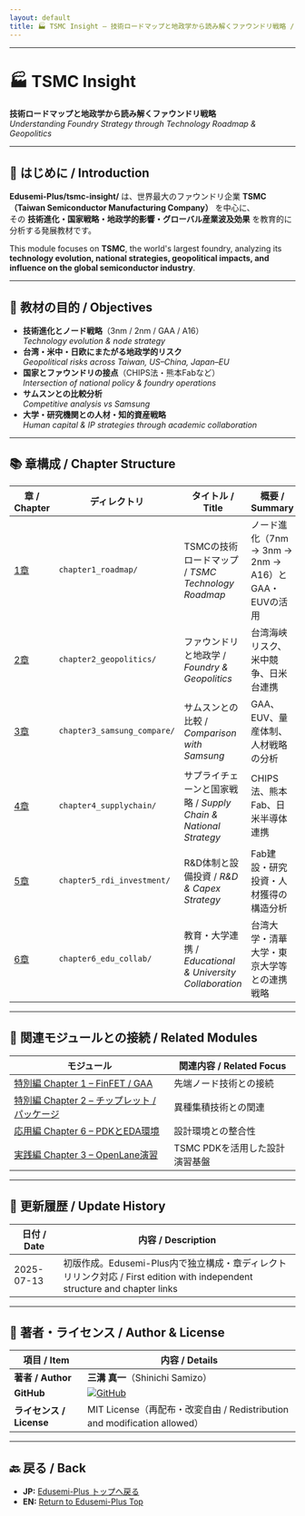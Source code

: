 ```yaml
---
layout: default
title: 🏭 TSMC Insight – 技術ロードマップと地政学から読み解くファウンドリ戦略 / TSMC Insight – Foundry Strategy from Roadmap & Geopolitics
---
```


---

# 🏭 TSMC Insight  
**技術ロードマップと地政学から読み解くファウンドリ戦略**  
*Understanding Foundry Strategy through Technology Roadmap & Geopolitics*

---

## 📖 はじめに / Introduction

**Edusemi-Plus/tsmc-insight/** は、世界最大のファウンドリ企業 **TSMC（Taiwan Semiconductor Manufacturing Company）** を中心に、  
その **技術進化・国家戦略・地政学的影響・グローバル産業波及効果** を教育的に分析する発展教材です。

This module focuses on **TSMC**, the world's largest foundry, analyzing its **technology evolution, national strategies, geopolitical impacts, and influence on the global semiconductor industry**.

---

## 🎯 教材の目的 / Objectives

- **技術進化とノード戦略**（3nm / 2nm / GAA / A16）  
  *Technology evolution & node strategy*
- **台湾・米中・日欧にまたがる地政学的リスク**  
  *Geopolitical risks across Taiwan, US–China, Japan–EU*
- **国家とファウンドリの接点**（CHIPS法・熊本Fabなど）  
  *Intersection of national policy & foundry operations*
- **サムスンとの比較分析**  
  *Competitive analysis vs Samsung*
- **大学・研究機関との人材・知的資産戦略**  
  *Human capital & IP strategies through academic collaboration*

---

## 📚 章構成 / Chapter Structure

| 章 / Chapter | ディレクトリ | タイトル / Title | 概要 / Summary |
|--------------|-------------|------------------|----------------|
| [1章](./chapter1_roadmap/README.md) | `chapter1_roadmap/` | TSMCの技術ロードマップ / *TSMC Technology Roadmap* | ノード進化（7nm → 3nm → 2nm → A16）とGAA・EUVの活用 |
| [2章](./chapter2_geopolitics/README.md) | `chapter2_geopolitics/` | ファウンドリと地政学 / *Foundry & Geopolitics* | 台湾海峡リスク、米中競争、日米台連携 |
| [3章](./chapter3_samsung_compare/README.md) | `chapter3_samsung_compare/` | サムスンとの比較 / *Comparison with Samsung* | GAA、EUV、量産体制、人材戦略の分析 |
| [4章](./chapter4_supplychain/README.md) | `chapter4_supplychain/` | サプライチェーンと国家戦略 / *Supply Chain & National Strategy* | CHIPS法、熊本Fab、日米半導体連携 |
| [5章](./chapter5_rdi_investment/README.md) | `chapter5_rdi_investment/` | R&D体制と設備投資 / *R&D & Capex Strategy* | Fab建設・研究投資・人材獲得の構造分析 |
| [6章](./chapter6_edu_collab/README.md) | `chapter6_edu_collab/` | 教育・大学連携 / *Educational & University Collaboration* | 台湾大学・清華大学・東京大学等との連携戦略 |

---

## 🔗 関連モジュールとの接続 / Related Modules

| モジュール | 関連内容 / Related Focus |
|------------|-------------------------|
| [特別編 Chapter 1 – FinFET / GAA](https://github.com/Samizo-AITL/Edusemi-v4x/blob/main/f_chapter1_finfet_gaa/README.md) | 先端ノード技術との接続 |
| [特別編 Chapter 2 – チップレット / パッケージ](https://github.com/Samizo-AITL/Edusemi-v4x/blob/main/f_chapter2_chiplet_pkg/README.md) | 異種集積技術との関連 |
| [応用編 Chapter 6 – PDKとEDA環境](https://github.com/Samizo-AITL/Edusemi-v4x/blob/main/d_chapter6_pdk_and_eda_environment/README.md) | 設計環境との整合性 |
| [実践編 Chapter 3 – OpenLane演習](https://github.com/Samizo-AITL/Edusemi-v4x/blob/main/e_chapter3_openlane_practice/README.md) | TSMC PDKを活用した設計演習基盤 |

---

## 📅 更新履歴 / Update History

| 日付 / Date | 内容 / Description |
|-------------|--------------------|
| 2025-07-13  | 初版作成。Edusemi-Plus内で独立構成・章ディレクトリリンク対応 / First edition with independent structure and chapter links |

---

## 👤 **著者・ライセンス / Author & License**

| **項目 / Item** | **内容 / Details** |
|-----------------|--------------------|
| **著者 / Author** | **三溝 真一**（Shinichi Samizo） |
| **GitHub** | [![GitHub](https://img.shields.io/badge/GitHub-Samizo--AITL-blue?style=for-the-badge&logo=github)](https://github.com/Samizo-AITL) |
| **ライセンス / License** | MIT License（再配布・改変自由 / Redistribution and modification allowed） |

---

## 🔙 戻る / Back
- **JP:** [Edusemi-Plus トップへ戻る](https://samizo-aitl.github.io/Edusemi-Plus/index.html)  
- **EN:** [Return to Edusemi-Plus Top](https://samizo-aitl.github.io/Edusemi-Plus/index.html)
